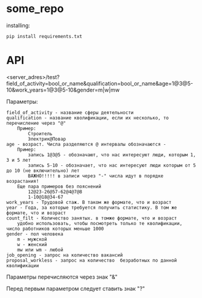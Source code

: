 # some_repo

installing:

    pip install requirements.txt

# API

<server_adres>/test?field_of_activity=bool_or_name&qualification=bool_or_name&age=1@3@5-10&work_years=1@3@5-10&gender=m|w|mw

Параметры:

    field_of_activity - название сферы деятельности
    qualification - название кволификации, если их несколько, то перечисление через "@"
        Пример:
            Строитель
            Электрик@Повар
    age - возраст. Числа разделяются @ интервалы обозначаются - 
        Пример:
            запись 1@3@5 - обозначают, что нас интересуют люди, которым 1, 3 и 5 лет
            запись 5-10 - обозначает, что нас интересуют люди которым от 5 до 10 (не включительно) лет
            ВАЖНО!!!!! в записи через "-" числа идут в порядке возрастания!
        Еще пара примеров без пояснений
            12@23-26@57-62@4@7@8
            1-10@18@34-67
    work_years - Трудовой стаж. В таком же формате, что и возраст
    year - Года, за которые требуется получить статистику. В том же формате, что и возраст
    count_filt - Количество занятых. в томже формате, что и возраст
        удобно использовать, чтобы посмотреть только те кволификации, число работников которых меньше 1000
    gender - пол человека
        m - мужской
        w - женский
        mw или wm - любой
    job_opening - запрос на количество вакансий
    proposal_workless - запрос на количество  безработных по данной кволификации

Параметры перечисляются через знак "&"

Перед первым параметром следует ставить знак "?"